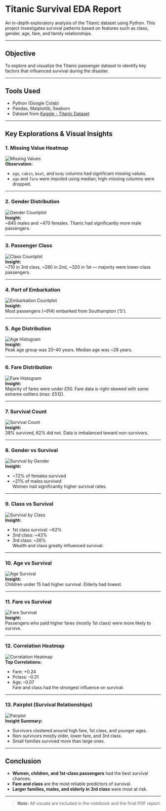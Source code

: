 # Titanic Survival EDA Report

An in-depth exploratory analysis of the Titanic dataset using Python. This project investigates survival patterns based on features such as class, gender, age, fare, and family relationships.

---

## Objective

To explore and visualize the Titanic passenger dataset to identify key factors that influenced survival during the disaster.

---

## Tools Used

- Python (Google Colab)
- Pandas, Matplotlib, Seaborn
- Dataset from [Kaggle - Titanic Dataset](https://www.kaggle.com/datasets/sakshisatre/titanic-dataset)

---

## Key Explorations & Visual Insights

### 1. Missing Value Heatmap  
![Missing Values](missing-vaues.png)  
**Observation:**  
- `age`, `cabin`, `boat`, and `body` columns had significant missing values.  
- `age` and `fare` were imputed using median; high-missing columns were dropped.

---

### 2. Gender Distribution  
![Gender Countplot](passenger-count-by-sex.png)  
**Insight:**  
~840 males and ~470 females. Titanic had significantly more male passengers.

---

### 3. Passenger Class  
![Class Countplot](passanger-count-by-class.png)  
**Insight:**  
~710 in 3rd class, ~280 in 2nd, ~320 in 1st — majority were lower-class passengers.

---

### 4. Port of Embarkation  
![Embarkation Countplot](passenger-count-by-port-embarkation.png)  
**Insight:**  
Most passengers (~914) embarked from Southampton (‘S’).

---

### 5. Age Distribution  
![Age Histogram](age-distribution-by-passengers.png)  
**Insight:**  
Peak age group was 20–40 years. Median age was ~28 years.

---

### 6. Fare Distribution  
![Fare Histogram](fare-distribution.png)  
**Insight:**  
Majority of fares were under £50. Fare data is right-skewed with some extreme outliers (max: £512).

---

### 7. Survival Count  
![Survival Count](survival-count.png)  
**Insight:**  
38% survived, 62% did not. Data is imbalanced toward non-survivors.

---

### 8. Gender vs Survival  
![Survival by Gender](survival-by-gender.png)  
**Insight:**  
- ~72% of females survived  
- ~21% of males survived  
Women had significantly higher survival rates.

---

### 9. Class vs Survival  
![Survival by Class](survival-by-passenger-class.png)  
**Insight:**  
- 1st class survival: ~62%  
- 2nd class: ~43%  
- 3rd class: ~26%  
Wealth and class greatly influenced survival.

---

### 10. Age vs Survival  
![Age Survival](age-distribution-by-survival.png)  
**Insight:**  
Children under 15 had higher survival. Elderly had lowest.

---

### 11. Fare vs Survival  
![Fare Survival](fare-distribution-by-survival.png)  
**Insight:**  
Passengers who paid higher fares (mostly 1st class) were more likely to survive.

---

### 12. Correlation Heatmap  
![Correlation Heatmap](correlation-heatmap.png)  
**Top Correlations:**  
- Fare: +0.24  
- Pclass: –0.31  
- Age: –0.07  
Fare and class had the strongest influence on survival.

---

### 13. Pairplot (Survival Relationships)  
![Pairplot](pairplot.png)  
**Insight Summary:**  
- Survivors clustered around high fare, 1st class, and younger ages.  
- Non-survivors mostly older, lower fare, and 3rd class.  
- Small families survived more than large ones.

---

## Conclusion

- **Women, children, and 1st-class passengers** had the best survival chances.  
- **Fare and class** are the most reliable predictors of survival.  
- **Larger families, males, and elderly in 3rd class** were most at risk.

---

> **Note**: All visuals are included in the notebook and the final PDF report.


